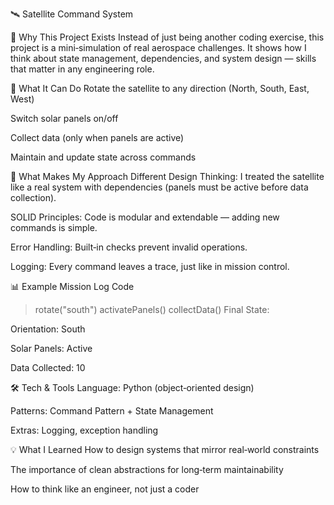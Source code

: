 🛰️ Satellite Command System

🌟 Why This Project Exists
Instead of just being another coding exercise, this project is a mini‑simulation of real aerospace challenges. It shows how I think about state management, dependencies, and system design — skills that matter in any engineering role.

🚀 What It Can Do
Rotate the satellite to any direction (North, South, East, West)

Switch solar panels on/off

Collect data (only when panels are active)

Maintain and update state across commands

🧩 What Makes My Approach Different
Design Thinking: I treated the satellite like a real system with dependencies (panels must be active before data collection).

SOLID Principles: Code is modular and extendable — adding new commands is simple.

Error Handling: Built‑in checks prevent invalid operations.

Logging: Every command leaves a trace, just like in mission control.

📊 Example Mission Log
Code
> rotate("south")
> activatePanels()
> collectData()
Final State:

Orientation: South

Solar Panels: Active

Data Collected: 10

🛠️ Tech & Tools
Language: Python (object‑oriented design)

Patterns: Command Pattern + State Management

Extras: Logging, exception handling

💡 What I Learned
How to design systems that mirror real‑world constraints

The importance of clean abstractions for long‑term maintainability

How to think like an engineer, not just a coder
